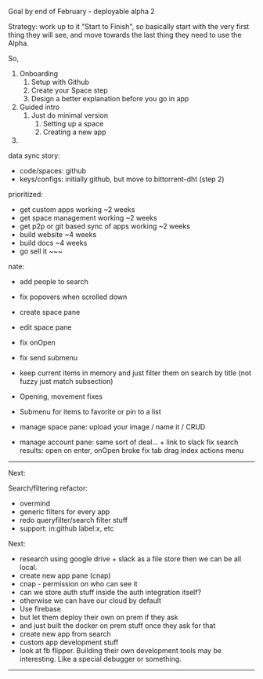 Goal by end of February - deployable alpha 2

Strategy: work up to it "Start to Finish", so basically start with the very first thing they will see, and move towards the last thing they need to use the Alpha.

So,

1. Onboarding
   1. Setup with Github
   2. Create your Space step
   3. Design a better explanation before you go in app
2. Guided intro
   1. Just do minimal version
      1. Setting up a space
      2. Creating a new app
3.

data sync story:

- code/spaces: github
- keys/configs: initially github, but move to bittorrent-dht (step 2)

prioritized:

- get custom apps working ~2 weeks
- get space management working ~2 weeks
- get p2p or git based sync of apps working ~2 weeks
- build website ~4 weeks
- build docs ~4 weeks
- go sell it ~~~

nate:

- add people to search
- fix popovers when scrolled down
- create space pane
- edit space pane
- fix onOpen
- fix send submenu

- keep current items in memory and just filter them on search by title (not fuzzy just match subsection)
- Opening, movement fixes
- Submenu for items to favorite or pin to a list
- manage space pane: upload your image / name it / CRUD
- manage account pane: same sort of deal... + link to slack
  fix search results: open on enter, onOpen broke
  fix tab drag index
  actions menu

---

Next:

Search/filtering refactor:

- overmind
- generic filters for every app
- redo queryfilter/search filter stuff
- support: in:github label:x, etc

Next:

- research using google drive + slack as a file store then we can be all local.
- create new app pane (cnap)
- cnap - permission on who can see it
- can we store auth stuff inside the auth integration itself?
- otherwise we can have our cloud by default
- Use firebase
- but let them deploy their own on prem if they ask
- and just built the docker on prem stuff once they ask for that
- create new app from search
- custom app development stuff
- look at fb flipper. Building their own development tools may be interesting. Like a special debugger or something.

---
